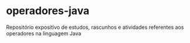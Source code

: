 # operadores-java
Repositório expositivo de estudos, rascunhos e atividades referentes aos operadores na linguagem Java
